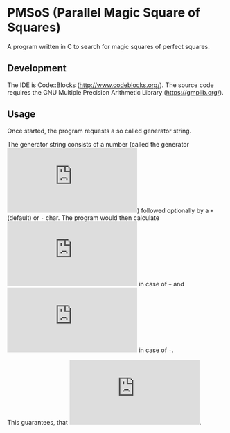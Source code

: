 # PMSoS (Parallel Magic Square of Squares)
A program written in C to search for magic squares of perfect squares.

## Development
The IDE is Code::Blocks (http://www.codeblocks.org/). The source code requires the GNU
Multiple Precision Arithmetic Library (https://gmplib.org/).

## Usage
Once started, the program requests a so called generator string.

The generator string consists of a number (called the generator ![equation](https://latex.codecogs.com/png.latex?g)) followed optionally by a `+` (default) or `-` char. The program would then calculate ![equation](https://latex.codecogs.com/png.latex?c%20%3D%206%20%5Ccdot%20g%20&plus;%201) in case of `+` and ![equation](https://latex.codecogs.com/png.latex?c%20%3D%206%20%5Ccdot%20g%20-%201) in case of `-`.

This guarantees, that ![equation](https://latex.codecogs.com/png.latex?c%5E2%20%5Cequiv%201%7E%28%5Ctextrm%7Bmod%7D%7E24%29).
